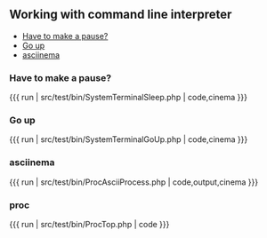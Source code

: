 
## Working with command line interpreter

* [Have to make a pause?](#have-to-make-a-pause)
* [Go up](#go-up)
* [asciinema](#asciinema)

### Have to make a pause?

{{{ run | src/test/bin/SystemTerminalSleep.php | code,cinema }}}

### Go up

{{{ run | src/test/bin/SystemTerminalGoUp.php | code,cinema }}}

### asciinema

{{{ run | src/test/bin/ProcAsciiProcess.php | code,output,cinema }}}

### proc

{{{ run | src/test/bin/ProcTop.php | code }}}